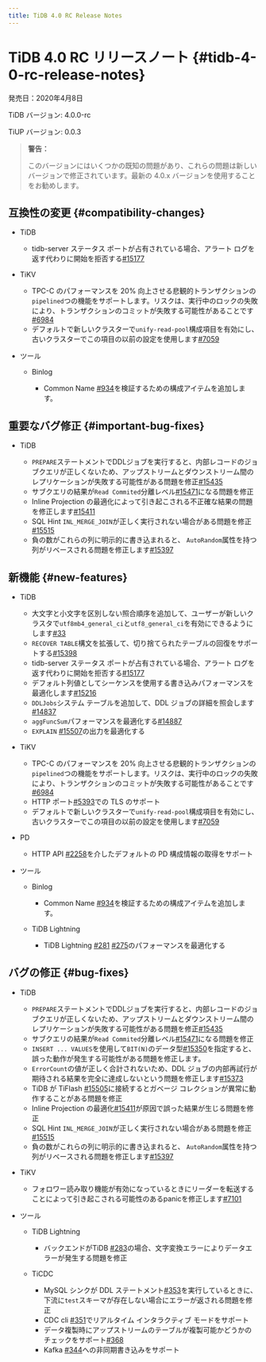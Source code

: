 ```yaml
---
title: TiDB 4.0 RC Release Notes
---
```


# TiDB 4.0 RC リリースノート {#tidb-4-0-rc-release-notes}

発売日：2020年4月8日

TiDB バージョン: 4.0.0-rc

TiUP バージョン: 0.0.3

> **警告：**
>
> このバージョンにはいくつかの既知の問題があり、これらの問題は新しいバージョンで修正されています。最新の 4.0.x バージョンを使用することをお勧めします。

## 互換性の変更 {#compatibility-changes}

-   TiDB

    -   tidb-server ステータス ポートが占有されている場合、アラート ログを返す代わりに開始を拒否する[#15177](https://github.com/pingcap/tidb/pull/15177)

-   TiKV

    -   TPC-C のパフォーマンスを 20% 向上させる悲観的トランザクションの`pipelined`つの機能をサポートします。リスクは、実行中のロックの失敗により、トランザクションのコミットが失敗する可能性があることです[#6984](https://github.com/tikv/tikv/pull/6984)
    -   デフォルトで新しいクラスターで`unify-read-pool`構成項目を有効にし、古いクラスターでこの項目の以前の設定を使用します[#7059](https://github.com/tikv/tikv/pull/7059)

-   ツール

    -   Binlog

        -   Common Name [#934](https://github.com/pingcap/tidb-binlog/pull/934)を検証するための構成アイテムを追加します。

## 重要なバグ修正 {#important-bug-fixes}

-   TiDB

    -   `PREPARE`ステートメントでDDLジョブを実行すると、内部レコードのジョブクエリが正しくないため、アップストリームとダウンストリーム間のレプリケーションが失敗する可能性がある問題を修正[#15435](https://github.com/pingcap/tidb/pull/15435)
    -   サブクエリの結果が`Read Commited`分離レベル[#15471](https://github.com/pingcap/tidb/pull/15471)になる問題を修正
    -   Inline Projection の最適化によって引き起こされる不正確な結果の問題を修正します[#15411](https://github.com/pingcap/tidb/pull/15411)
    -   SQL Hint `INL_MERGE_JOIN`が正しく実行されない場合がある問題を修正[#15515](https://github.com/pingcap/tidb/pull/15515)
    -   負の数がこれらの列に明示的に書き込まれると、 `AutoRandom`属性を持つ列がリベースされる問題を修正します[#15397](https://github.com/pingcap/tidb/pull/15397)

## 新機能 {#new-features}

-   TiDB

    -   大文字と小文字を区別しない照合順序を追加して、ユーザーが新しいクラスタで`utf8mb4_general_ci`と`utf8_general_ci`を有効にできるようにします[#33](https://github.com/pingcap/tidb/projects/33)
    -   `RECOVER TABLE`構文を拡張して、切り捨てられたテーブルの回復をサポートする[#15398](https://github.com/pingcap/tidb/pull/15398)
    -   tidb-server ステータス ポートが占有されている場合、アラート ログを返す代わりに開始を拒否する[#15177](https://github.com/pingcap/tidb/pull/15177)
    -   デフォルト列値としてシーケンスを使用する書き込みパフォーマンスを最適化します[#15216](https://github.com/pingcap/tidb/pull/15216)
    -   `DDLJobs`システム テーブルを追加して、DDL ジョブの詳細を照会します[#14837](https://github.com/pingcap/tidb/pull/14837)
    -   `aggFuncSum`パフォーマンスを最適化する[#14887](https://github.com/pingcap/tidb/pull/14887)
    -   `EXPLAIN` [#15507](https://github.com/pingcap/tidb/pull/15507)の出力を最適化する

-   TiKV

    -   TPC-C のパフォーマンスを 20% 向上させる悲観的トランザクションの`pipelined`つの機能をサポートします。リスクは、実行中のロックの失敗により、トランザクションのコミットが失敗する可能性があることです[#6984](https://github.com/tikv/tikv/pull/6984)
    -   HTTP ポート[#5393](https://github.com/tikv/tikv/pull/5393)での TLS のサポート
    -   デフォルトで新しいクラスターで`unify-read-pool`構成項目を有効にし、古いクラスターでこの項目の以前の設定を使用します[#7059](https://github.com/tikv/tikv/pull/7059)

-   PD

    -   HTTP API [#2258](https://github.com/pingcap/pd/pull/2258)を介したデフォルトの PD 構成情報の取得をサポート

-   ツール

    -   Binlog

        -   Common Name [#934](https://github.com/pingcap/tidb-binlog/pull/934)を検証するための構成アイテムを追加します。

    -   TiDB Lightning

        -   TiDB Lightning [#281](https://github.com/pingcap/tidb-lightning/pull/281) [#275](https://github.com/pingcap/tidb-lightning/pull/275)のパフォーマンスを最適化する

## バグの修正 {#bug-fixes}

-   TiDB

    -   `PREPARE`ステートメントでDDLジョブを実行すると、内部レコードのジョブクエリが正しくないため、アップストリームとダウンストリーム間のレプリケーションが失敗する可能性がある問題を修正[#15435](https://github.com/pingcap/tidb/pull/15435)
    -   サブクエリの結果が`Read Commited`分離レベル[#15471](https://github.com/pingcap/tidb/pull/15471)になる問題を修正
    -   `INSERT ... VALUES`を使用して`BIT(N)`のデータ型[#15350](https://github.com/pingcap/tidb/pull/15350)を指定すると、誤った動作が発生する可能性がある問題を修正します。
    -   `ErrorCount`の値が正しく合計されないため、DDL ジョブの内部再試行が期待される結果を完全に達成しないという問題を修正します[#15373](https://github.com/pingcap/tidb/pull/15373)
    -   TiDB が TiFlash [#15505](https://github.com/pingcap/tidb/pull/15505)に接続するとガベージ コレクションが異常に動作することがある問題を修正
    -   Inline Projection の最適化[#15411](https://github.com/pingcap/tidb/pull/15411)が原因で誤った結果が生じる問題を修正
    -   SQL Hint `INL_MERGE_JOIN`が正しく実行されない場合がある問題を修正[#15515](https://github.com/pingcap/tidb/pull/15515)
    -   負の数がこれらの列に明示的に書き込まれると、 `AutoRandom`属性を持つ列がリベースされる問題を修正します[#15397](https://github.com/pingcap/tidb/pull/15397)

-   TiKV
    -   フォロワー読み取り機能が有効になっているときにリーダーを転送することによって引き起こされる可能性のあるpanicを修正します[#7101](https://github.com/tikv/tikv/pull/7101)

-   ツール

    -   TiDB Lightning

        -   バックエンドがTiDB [#283](https://github.com/pingcap/tidb-lightning/pull/283)の場合、文字変換エラーによりデータエラーが発生する問題を修正

    -   TiCDC

        -   MySQL シンクが DDL ステートメント[#353](https://github.com/pingcap/tiflow/pull/353)を実行しているときに、下流に`test`スキーマが存在しない場合にエラーが返される問題を修正
        -   CDC cli [#351](https://github.com/pingcap/tiflow/pull/351)でリアルタイム インタラクティブ モードをサポート
        -   データ複製時にアップストリームのテーブルが複製可能かどうかのチェックをサポート[#368](https://github.com/pingcap/tiflow/pull/368)
        -   Kafka [#344](https://github.com/pingcap/tiflow/pull/344)への非同期書き込みをサポート
